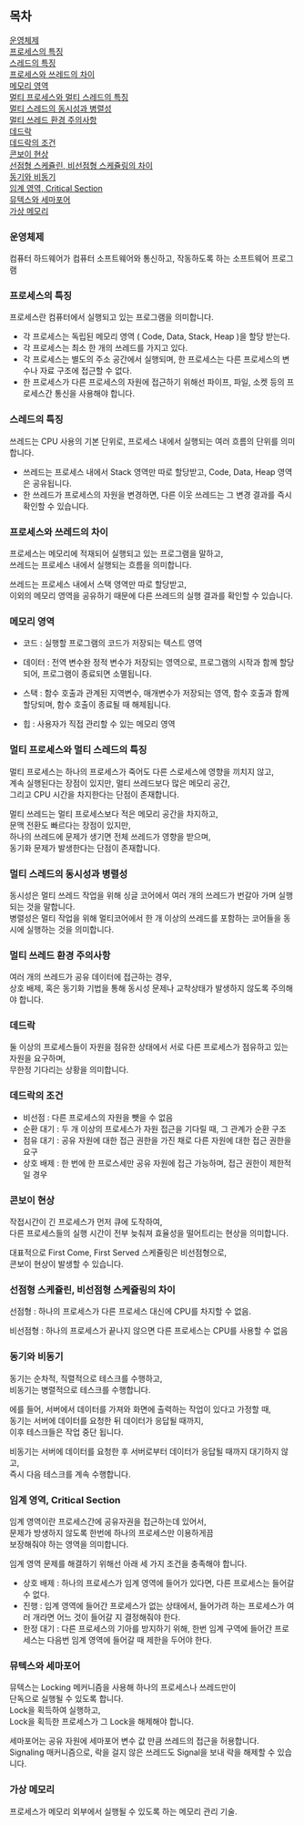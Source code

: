 ## 목차

[운영체제](#운영체제)\
[프로세스의 특징](#프로세스의-특징)\
[스레드의 특징](#스레드의-특징)\
[프로세스와 쓰레드의 차이](#프로세스와-쓰레드의-차이)\
[메모리 영역](#메모리-영역)\
[멀티 프로세스와 멀티 스레드의 특징](#멀티-프로세스와-멀티-스레드의-특징)\
[멀티 스레드의 동시성과 병렬성](#멀티-스레드의-동시성과-병렬성)\
[멀티 쓰레드 환경 주의사항](#멀티-쓰레드-환경-주의사항)\
[데드락](#데드락)\
[데드락의 조건](#데드락의-조건)\
[콘보이 현상](#콘보이-현상)\
[선점형 스케쥴린, 비선점형 스케쥴링의 차이](#선점형-스케쥴린,-비선점형-스케쥴링의-차이)\
[동기와 비동기](#동기와-비동기)\
[임계 영역, Critical Section](#임계-영역,-Critical-Section)\
[뮤텍스와 세마포어](#뮤텍스와-세마포어)\
[가상 메모리](#가상-메모리)

### 운영체제

컴퓨터 하드웨어가 컴퓨터 소프트웨어와 통신하고, 작동하도록 하는 소프트웨어 프로그램

### 프로세스의 특징

프로세스란 컴퓨터에서 실행되고 있는 프로그램을 의미합니다.

- 각 프로세스는 독립된 메모리 영역 ( Code, Data, Stack, Heap )을 할당 받는다.
- 각 프로세스는 최소 한 개의 쓰레드를 가지고 있다.
- 각 프로세스는 별도의 주소 공간에서 실행되며, 한 프로세스는 다른 프로세스의 변수나 자료 구조에 접근할 수 없다.
- 한 프로세스가 다른 프로세스의 자원에 접근하기 위해선 파이프, 파일, 소켓 등의 프로세스간 통신을 사용해야 합니다.

### 스레드의 특징

쓰레드는 CPU 사용의 기본 단위로, 프로세스 내에서 실행되는 여러 흐름의 단위를 의미합니다.

- 쓰레드는 프로세스 내에서 Stack 영역만 따로 할당받고, Code, Data, Heap 영역은 공유됩니다.
- 한 쓰레드가 프로세스의 자원을 변경하면, 다른 이웃 쓰레드는 그 변경 결과를 즉시 확인할 수 있습니다.

### 프로세스와 쓰레드의 차이

프로세스는 메모리에 적재되어 실행되고 있는 프로그램을 말하고, \
쓰레드는 프로세스 내에서 실행되는 흐름을 의미합니다.

쓰레드는 프로세스 내에서 스택 영역만 따로 할당받고, \
이외의 메모리 영역을 공유하기 때문에 다른 쓰레드의 실행 결과를 확인할 수 있습니다.

### 메모리 영역

- 코드 : 실행할 프로그램의 코드가 저장되는 텍스트 영역

- 데이터 : 전역 변수완 정적 변수가 저장되는 영역으로, 프로그램의 시작과 함께 할당되어, 프로그램이 종료되면 소멸됩니다.

- 스택 : 함수 호출과 관계된 지역변수, 매개변수가 저장되는 영역, 함수 호출과 함께 할당되며, 함수 호출이 종료될 때 해제됩니다.

- 힙 : 사용자가 직접 관리할 수 있는 메모리 영역

### 멀티 프로세스와 멀티 스레드의 특징

멀티 프로세스는 하나의 프로세스가 죽어도 다른 스로세스에 영향을 끼치지 않고, \
계속 실행된다는 장점이 있지만, 멀티 쓰레드보다 많은 메모리 공간, \
그리고 CPU 시간을 차지한다는 단점이 존재합니다.

멀티 쓰레드는 멀티 프로세스보다 적은 메모리 공간을 차지하고, \
문맥 전환도 빠르다는 장점이 있지만, \
하나의 쓰레드에 문제가 생기면 전체 쓰레드가 영향을 받으며,\
동기화 문제가 발생한다는 단점이 존재합니다.

### 멀티 스레드의 동시성과 병렬성

동시성은 멀티 쓰레드 작업을 위해 싱글 코어에서 여러 개의 쓰레드가 번갈아 가며 실행되는 것을 말합니다. \
병렬성은 멀티 작업을 위해 멀티코어에서 한 개 이상의 쓰레드를 포함하는 코어들을 동시에 실행하는 것을 의미합니다.

### 멀티 쓰레드 환경 주의사항

여러 개의 쓰레드가 공유 데이터에 접근하는 경우, \
상호 배제, 혹은 동기화 기법을 통해 동시성 문제나 교착상태가 발생하지 않도록 주의해야 합니다.

### 데드락

둘 이상의 프로세스들이 자원을 점유한 상태에서 서로 다른 프로세스가 점유하고 있는 자원을 요구하며, \
무한정 기다리는 상황을 의미합니다.

### 데드락의 조건

- 비선점 : 다른 프로세스의 자원을 뺏을 수 없음
- 순환 대기 : 두 개 이상의 프로세스가 자원 접근을 기다릴 때, 그 관계가 순환 구조
- 점유 대기 : 공유 자원에 대한 접근 권한을 가진 채로 다른 자원에 대한 접근 권한을 요구
- 상호 배제 : 한 번에 한 프로스세만 공유 자원에 접근 가능하며, 접근 권한이 제한적일 경우

### 콘보이 현상

작접시간이 긴 프로세스가 먼저 큐에 도작하여, \
다른 프로세스들의 실행 시간이 전부 늦춰져 효율성을 떨어트리는 현상을 의미합니다.

대표적으로 First Come, First Served 스케쥴링은 비선점형으로, \
콘보이 현상이 발생할 수 있습니다.

### 선점형 스케쥴린, 비선점형 스케쥴링의 차이

선점형 : 하나의 프로세스가 다른 프로세스 대신에 CPU를 차지할 수 없음.

비선점형 : 하나의 프로세스가 끝나지 않으면 다른 프로세스는 CPU를 사용할 수 없음

### 동기와 비동기

동기는 순차적, 직렬적으로 테스크를 수행하고, \
비동기는 병렬적으로 테스크를 수행합니다.

에를 들어, 서버에서 데이터를 가져와 화면에 출력하는 작업이 있다고 가정할 때, \
동기는 서버에 데이터를 요청한 뒤 데이터가 응답될 때까지, \
이후 테스크들은 작업 중단 됩니다.

비동기는 서버에 데이터를 요청한 후 서버로부터 데이터가 응답될 때까지 대기하지 않고,\
즉시 다음 테스크를 계속 수행합니다.

### 임계 영역, Critical Section

임계 영역이란 프로세스간에 공유자권을 접근하는데 있어서, \
문제가 방생하지 않도록 한번에 하나의 프로세스만 이용하게끔 \
보장해줘야 하는 영역을 의미합니다.

임계 영역 문제를 해결하기 위해선 아래 세 가지 조건을 충족해야 합니다.

- 상호 배제 : 하나의 프로세스가 임계 영역에 들어가 있다면, 다른 프로세스는 들어갈 수 없다.
- 진행 : 임계 영역에 들어간 프로세스가 없는 상태에서, 들어가려 하는 프로세스가 여러 개라면 어느 것이 들어갈 지 결정해줘야 한다.
- 한정 대기 : 다른 프로세스의 기아를 방지하기 위해, 한번 임계 구역에 들어간 프로세스는 다음번 임계 영역에 들어갈 때 제한을 두어야 한다.

### 뮤텍스와 세마포어

뮤텍스는 Locking 메커니즘을 사용해 하나의 프로세스나 쓰레드만이 \
단독으로 실행될 수 있도록 합니다. \
Lock을 획득하여 실행하고, \
Lock을 획득한 프로세스가 그 Lock을 해제해야 합니다.

세마포어는 공유 자원에 세마포어 변수 값 만큼 쓰레드의 접근을 허용합니다. \
Signaling 매커니즘으로, 락을 걸지 않은 쓰레드도 Signal을 보내 락을 해제할 수 있습니다.

### 가상 메모리

프로세스가 메모리 외부에서 실행될 수 있도록 하는 메모리 관리 기술.
